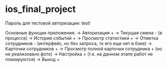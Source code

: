 # ios_final_project

Пароль для тестовой авторизации: test!

Основные функции приложения:
-> Авторизация +
-> Текущая смена - (в процессе)
-> История событий +
-> Просмотр статистики +
-> Отметка сотрудников - (интерфейс, но без запроса, тк его еще нет в бэке)
-> Карточки сотрудников +
	-> Просмотр полной карточки сотрудника + (но не реализовано фото)
-> Настройка + (т.к. на данном этапе работ не планируются)
-> Выход +
